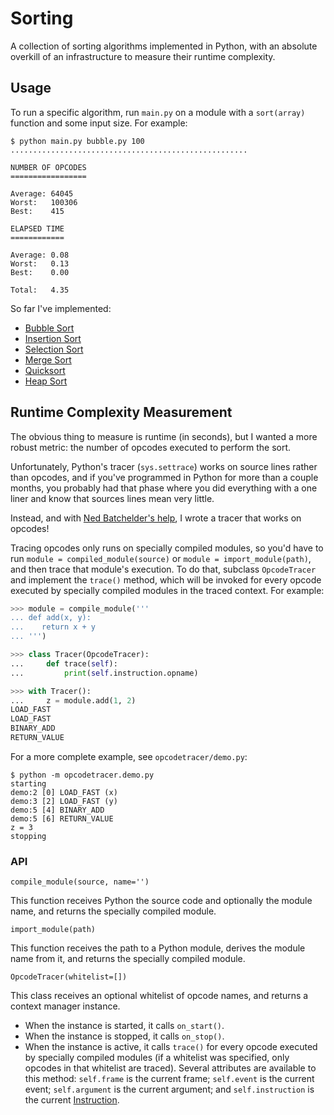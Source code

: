 # Sorting

A collection of sorting algorithms implemented in Python, with an absolute overkill of an infrastructure to
measure their runtime complexity.

## Usage

To run a specific algorithm, run ``main.py`` on a module with a ``sort(array)`` function and some input size.
For example:

```shell
$ python main.py bubble.py 100
.....................................................

NUMBER OF OPCODES
=================

Average: 64045
Worst:   100306
Best:    415

ELAPSED TIME
============

Average: 0.08
Worst:   0.13
Best:    0.00

Total:   4.35
```

So far I've implemented:

- [Bubble Sort](https://en.wikipedia.org/wiki/Bubble_sort)
- [Insertion Sort](https://en.wikipedia.org/wiki/Insertion_sort)
- [Selection Sort](https://en.wikipedia.org/wiki/Selection_sort)
- [Merge Sort](https://en.wikipedia.org/wiki/Merge_sort)
- [Quicksort](https://en.wikipedia.org/wiki/Quicksort)
- [Heap Sort](https://en.wikipedia.org/wiki/Heapsort)

## Runtime Complexity Measurement

The obvious thing to measure is runtime (in seconds), but I wanted a more robust metric: the number of opcodes
executed to perform the sort.

Unfortunately, Python's tracer (``sys.settrace``) works on source lines rather than opcodes, and if you've programmed
in Python for more than a couple months, you probably had that phase where you did everything with a one liner and know
that sources lines mean very little.

Instead, and with [Ned Batchelder's help](https://nedbatchelder.com/blog/200804/wicked_hack_python_bytecode_tracing.html),
I wrote a tracer that works on opcodes! 

Tracing opcodes only runs on specially compiled modules, so you'd have to run ``module = compiled_module(source)``
or ``module = import_module(path)``, and then trace that module's execution. To do that, subclass ``OpcodeTracer``
and implement the ``trace()`` method, which will be invoked for every opcode executed by specially compiled modules
in the traced context. For example:

```python
>>> module = compile_module('''
... def add(x, y):
...    return x + y
... ''')

>>> class Tracer(OpcodeTracer):
...     def trace(self):
...         print(self.instruction.opname)

>>> with Tracer():
...     z = module.add(1, 2)
LOAD_FAST
LOAD_FAST
BINARY_ADD
RETURN_VALUE
```

For a more complete example, see ``opcodetracer/demo.py``:

```shell
$ python -m opcodetracer.demo.py
starting
demo:2 [0] LOAD_FAST (x)
demo:3 [2] LOAD_FAST (y)
demo:5 [4] BINARY_ADD
demo:5 [6] RETURN_VALUE
z = 3
stopping
```

### API

``compile_module(source, name='')``

This function receives Python the source code and optionally the module name, and returns the specially compiled module.

``import_module(path)``

This function receives the path to a Python module, derives the module name from it, and returns the specially compiled
module.

``OpcodeTracer(whitelist=[])``

This class receives an optional whitelist of opcode names, and returns a context manager instance.
- When the instance is started, it calls ``on_start()``.
- When the instance is stopped, it calls ``on_stop()``.
- When the instance is active, it calls ``trace()`` for every opcode executed by specially compiled modules (if a
  whitelist was specified, only opcodes in that whitelist are traced). Several attributes are available to this
  method: ``self.frame`` is the current frame; ``self.event`` is the current event; ``self.argument`` is the current
  argument; and ``self.instruction`` is the current [Instruction](https://docs.python.org/3/library/dis.html#dis.Instruction).
